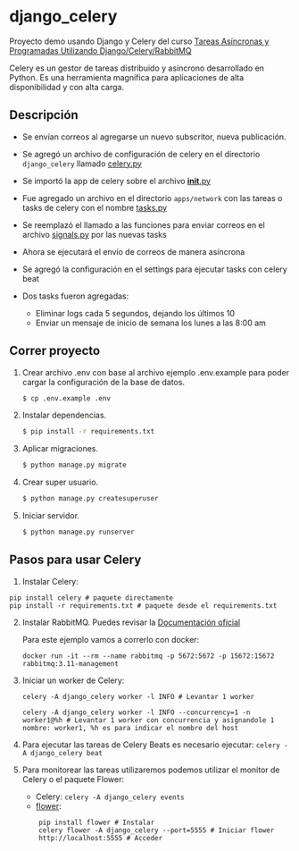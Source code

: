 # django_celery
Proyecto demo usando Django y Celery del curso [Tareas Asíncronas y Programadas Utilizando Django/Celery/RabbitMQ](https://coderslink.com/talento/tutoriales-de-programacion/tareas-asincronas-con-django-celery-rabbitmq/on-demand/)

Celery es un gestor de tareas distribuido y asíncrono desarrollado en Python. Es una herramienta magnífica para aplicaciones de alta disponibilidad y con alta carga.

## Descripción
- Se envían correos al agregarse un nuevo subscritor, nueva publicación.

- Se agregó un archivo de configuración de celery en el directorio `django_celery` llamado [celery.py](django_celery/celery.py)

- Se importó la app de celery sobre el archivo [__init__.py](django_celery/__init__.py)

- Fue agregado un archivo en el directorio `apps/network` con las tareas o tasks de celery con el nombre [tasks.py](apps/network/tasks.py)

- Se reemplazó el llamado a las funciones para enviar correos en el archivo [signals.py](apps/network/signals.py) por las nuevas tasks

- Ahora se ejecutará el envío de correos de manera asíncrona

- Se agregó la configuración en el settings para ejecutar tasks con celery beat
- Dos tasks fueron agregadas:
    - Eliminar logs cada 5 segundos, dejando los últimos 10
    - Enviar un mensaje de inicio de semana los lunes a las 8:00 am

## Correr proyecto
1. Crear archivo .env con base al archivo ejemplo .env.example para poder cargar la configuración de la base de datos.
    ```bash
    $ cp .env.example .env
    ```
2. Instalar dependencias.
    ```bash
    $ pip install -r requirements.txt
    ```
3. Aplicar migraciones.
    ```bash
    $ python manage.py migrate
    ```
4. Crear super usuario.
    ```bash
    $ python manage.py createsuperuser
    ```
4. Iniciar servidor.
    ```bash
    $ python manage.py runserver
    ```

## Pasos para usar Celery
1. Instalar Celery:

~~~
pip install celery # paquete directamente
pip install -r requirements.txt # paquete desde el requirements.txt
~~~
2. Instalar RabbitMQ. Puedes revisar la [Documentación oficial](https://www-rabbitmq-com.translate.goog/download.html?_x_tr_sl=en&_x_tr_tl=es&_x_tr_hl=es-419&_x_tr_pto=sc)

    Para este ejemplo vamos a correrlo con docker:

    `docker run -it --rm --name rabbitmq -p 5672:5672 -p 15672:15672 rabbitmq:3.11-management`


3. Iniciar un worker de Celery:

    ~~~
    celery -A django_celery worker -l INFO # Levantar 1 worker

    celery -A django_celery worker -l INFO --concurrency=1 -n worker1@%h # Levantar 1 worker con concurrencia y asignandole 1 nombre: worker1, %h es para indicar el nombre del host
    ~~~

4. Para ejecutar las tareas de Celery Beats es necesario ejecutar:
    `celery -A django_celery beat`

5. Para monitorear las tareas utilizaremos podemos utilizar el monitor de Celery o el paquete Flower:
    - Celery: `celery -A django_celery events`
    - [flower](https://flower.readthedocs.io/en/latest/index.html):
    ~~~
        pip install flower # Instalar
        celery flower -A django_celery --port=5555 # Iniciar flower
        http://localhost:5555 # Acceder
    ~~~
